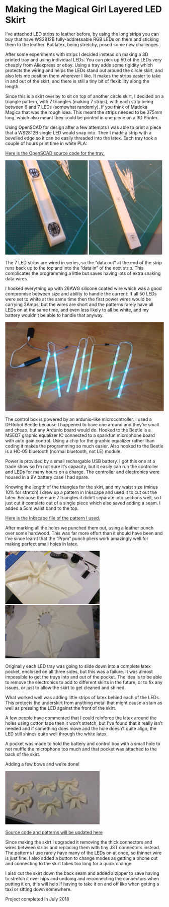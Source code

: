 # Making the Magical Girl Layered LED Skirt

I’ve attached LED strips to leather before, by using the long strips
you can buy that have WS2812B fully-addressable RGB LEDs on them and
sticking them to the leather. But latex, being stretchy, posed some
new challenges.

After some experiments with strips I decided instead on making a 3D
printed tray and using individual LEDs. You can pick up 50 of the
LEDs very cheaply from Aliexpress or ebay. Using a tray adds some
rigidity which protects the wiring and helps the LEDs stand out around
the circle skirt, and also lets me position them wherever I like. It
makes the strips easier to take in and out of the skirt, and there is
still a tiny bit of flexibility along the length.

Since this is a skirt overlay to sit on top of another circle skirt, I
decided on a triangle pattern, with 7 triangles (making 7 strips),
with each strip being between 6 and 7 LEDs (somewhat randomly). If you
think of Madoka Magica that was the rough idea. This meant the strips
needed to be 275mm long, which also meant they could be printed in one
piece on a 3D Printer.

Using OpenSCAD for design after a few attempts I was able to print a
piece that a WS2812B single LED would snap into. Then I made a strip
with a bevelled edge so it can be easily threaded into the latex. Each
tray took a couple of hours print time in white PLA:

[Here is the OpenSCAD source code for the tray.](pixel.scad)

![](./trays-262x300.jpg) ![](./trays2-233x300.jpg)

The 7 LED strips are wired in series, so the “data out” at the end of
the strip runs back up to the top and into the “data in” of the next
strip. This complicates the programming a little but saves having lots
of extra snaking data wires.

I hooked everything up with 26AWG silicone coated wire which was a
good compromise between size and ability to handle the current: If all
50 LEDs were set to white at the same time then the first power wires
would be carrying 3Amps, but the wires are short and the patterns
rarely have all LEDs on at the same time, and even less likely to all
be white, and my battery wouldn’t be able to handle that anyway.

![](./onfloor-768x432.jpg)

The control box is powered by an ardunio-like microcontroller. I used
a DFRobot Beetle because I happened to have one around and they’re
small and cheap, but any Ardunio board would do. Hooked to the Beetle
is a MSEQ7 graphic equalizer IC connected to a sparkfun microphone
board with auto gain control.  Using a chip for the graphic equalizer
rather than coding it makes the programming so much easier.  Also
hooked to the Beetle is a HC-05 bluetooth (normal bluetooth, not LE)
module.

Power is provided by a small rechargable USB battery. I got this one
at a trade show so I’m not sure it’s capacity, but it easily can run
the controller and LEDs for many hours on a charge. The controller and
electronics were housed in a 9V battery case I had spare.

Knowing the length of the triangles for the skirt, and my waist size
(minus 10% for stretch) I drew up a pattern in Inkscape and used it to
cut out the latex. Because there are 7 triangles it didn’t separate
into sections well, so I just cut it complete out of a single piece
which also saved adding a seam. I added a 5cm waist band to the top.

[Here is the Inkscape file of the pattern I used.](skirtoverlay.svg)

After marking all the holes we punched them out, using a leather punch
over some hardwood. This was far more effort than it should have been
and I’ve since learnt that the “Prym” punch pliers work amazingly well
for making perfect small holes in latex.

[![](./makeskirt2-300x169.jpg)](./makeskirt2.jpg) ![](./rearslots-300x169.jpg)

Originally each LED tray was going to slide down into a complete latex
pocket, enclosed on all three sides, but this was a failure. It was
almost impossible to get the trays into and out of the pocket. The
idea is to be able to remove the electronics to add to different
skirts in the future, or to fix any issues, or just to allow the skirt
to get cleaned and shined.

What worked well was adding little strips of latex behind each of the
LEDs. This protects the underskirt from anything metal that might
cause a stain as well as pressing the LED against the front of the
skirt.

A few people have commented that I could reinforce the latex around
the holes using cotton tape then it won’t stretch, but I’ve found that
it really isn’t needed and if something does move and the hole doesn’t
quite align, the LED still shines quite well through the white latex.

A pocket was made to hold the battery and control box with a small
hole to not muffle the microphone too much and that pocket was
attached to the back of the skirt.

Adding a few bows and we’re done!

![](./sixbows-300x169.jpg)

[Source code and patterns will be updated here](../src/ledskirt)

Since making the skirt I upgraded it removing the thick connectors and
wires between strips and replacing them with tiny JST connectors
instead. The patterns I use rarely have many of the LEDs on at once,
so thinner wire is just fine. I also added a button to change modes
as getting a phone out and connecting to the skirt takes too long for
a quick change.

I also cut the skirt down the back seam and added a zipper to save
having to stretch it over hips and undoing and reconnecting the
connectors when putting it on, this will help if having to take it on
and off like when getting a taxi or sitting down somewhere.

Project completed in July 2018
